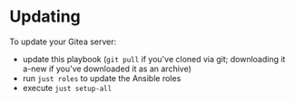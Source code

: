 # Updating

To update your Gitea server:

- update this playbook (`git pull` if you've cloned via git; downloading it a-new if you've downloaded it as an archive)
- run `just roles` to update the Ansible roles
- execute `just setup-all`
